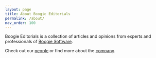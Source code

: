 ```yaml
---
layout: page
title: About Boogie Editorials
permalink: /about/
nav_order: 100
---
```


Boogie Editorials is a collection of articles and opinions from experts and professionals of [Boogie Software](https://boogiesoftware.com).

Check out our [people](https://boogiesoftware.com/people) or find more about the [company](https://boogiesoftware.com/company).



